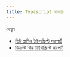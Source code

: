 ```yaml
---
title: Typescript ব্যবহার
---
```


দেখুন

* [ভিট প্লাগিন টাইপস্ক্রিপ্ট সাপোর্ট](/reference/vite-plugin/#Typescript-এর-ব্যবহার)
* [ডিফল্ট থিম টাইপস্ক্রিপ্ট সাপোর্ট](/reference/default-theme/#Typescript-এর-ব্যবহার)
